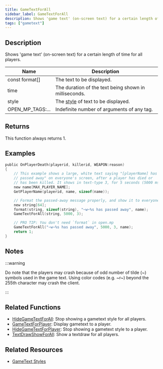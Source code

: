 ```yaml
---
title: GameTextForAll
sidebar_label: GameTextForAll
description: Shows 'game text' (on-screen text) for a certain length of time for all players.
tags: ["gametext"]
---
```


## Description

Shows 'game text' (on-screen text) for a certain length of time for all players.

| Name             | Description                                                       |
|------------------|-------------------------------------------------------------------|
| const format[]   | The text to be displayed.                                         |
| time             | The duration of the text being shown in milliseconds.             |
| style            | The [style](../resources/gametextstyles) of text to be displayed. |
| OPEN_MP_TAGS:... | Indefinite number of arguments of any tag.                        |

## Returns

This function always returns 1.

## Examples

```c
public OnPlayerDeath(playerid, killerid, WEAPON:reason)
{
    // This example shows a large, white text saying "[playerName] has
    // passed away" on everyone's screen, after a player has died or
    // has been killed. It shows in text-type 3, for 5 seconds (5000 ms)
    new name[MAX_PLAYER_NAME];
    GetPlayerName(playerid, name, sizeof(name));

    // Format the passed-away message properly, and show it to everyone:
    new string[64];
    format(string, sizeof(string), "~w~%s has passed away", name);
    GameTextForAll(string, 5000, 3);

    // PRO TIP: You don't need `format` in open.mp
    GameTextForAll("~w~%s has passed away", 5000, 3, name);
    return 1;
}
```

## Notes

:::warning

Do note that the players may crash because of odd number of tilde (~) symbols used in the game text. Using color codes (e.g. ~r~) beyond the 255th character may crash the client.

:::

## Related Functions

- [HideGameTextForAll](HideGameTextForAll): Stop showing a gametext style for all players.
- [GameTextForPlayer](GameTextForPlayer): Display gametext to a player.
- [HideGameTextForPlayer](HideGameTextForPlayer): Stop showing a gametext style to a player.
- [TextDrawShowForAll](TextDrawShowForAll): Show a textdraw for all players.

## Related Resources

- [GameText Styles](../resources/gametextstyles)
